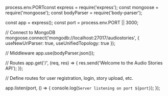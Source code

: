 process.env.PORTconst express = require('express');
const mongoose = require('mongoose');
const bodyParser = require('body-parser');

const app = express();
const port = process.env.PORT || 3000;

// Connect to MongoDB
mongoose.connect('mongodb://localhost:27017/audiostories', {
  useNewUrlParser: true,
  useUnifiedTopology: true
});

// Middleware
app.use(bodyParser.json());

// Routes
app.get('/', (req, res) => {
  res.send('Welcome to the Audio Stories API');
});

// Define routes for user registration, login, story upload, etc.

app.listen(port, () => {
  console.log(`Server listening on port ${port}`);
});
